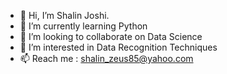 - 👋 Hi, I’m Shalin Joshi.
- 🌱 I’m currently learning Python
- 💞️ I’m looking to collaborate on Data Science
- 👀 I’m interested in Data Recognition Techniques
- 📫 Reach me : shalin_zeus85@yahoo.com

<!---
Shalin Joshi/sjoshi85 is a ✨ special ✨ repository because its `README.md` (this file) appears on your GitHub profile.
You can click the Preview link to take a look at your changes.
--->
